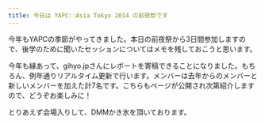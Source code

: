 ```yaml
---
title: 今日は YAPC::Asia Tokyo 2014 の前夜祭です
---
```


今年もYAPCの季節がやってきました。本日の前夜祭から3日間参加しますので、後学のために聞いたセッションについてはメモを残しておこうと思います。

今年も縁あって、gihyo.jpさんにレポートを寄稿できることになりました。もちろん、例年通りリアルタイム更新で行います。メンバーは去年からのメンバーと新しいメンバーを加えた計7名です。こちらもページが公開され次第紹介しますので、どうぞお楽しみに！

とりあえず会場入りして、DMMかき氷を頂いております。

<!--

## __papix__さん「GeekDojo」

- テスト

## hondallicaさん「hrhm.info」

こちらは、 [gihyo.jpさん](http://gihyo.jp/news/report/01/yapcasia2014/0000) に掲載させて頂いてます。


## ppworksさん「pplog」


## syachiさん「ゴミ収集カレンダー」


## masuidriveさん「wri.pe」

こちらは、 http://gihyo.jp/news/report/01/yapcasia2014/0000 に掲載させて頂いてます。


## hika69さん「プライベートで3年間チーム開発した話」


## sugyanさん「ttyrecからGIFアニメを作る話」


## razokuloverさん「GIFMAGAZINEの話」

こちらは、 http://gihyo.jp/news/report/01/yapcasia2014/0000 に掲載させて頂いてます。


## yositosiさん「togetter」


## debilityさん「クイズを支える技術」

-->
